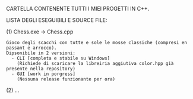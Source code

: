 CARTELLA CONTENENTE TUTTI I MIEI PROGETTI IN C++.

LISTA DEGLI ESEGUIBILI E SOURCE FILE:

(1) Chess.exe -> Chess.cpp

    Gioco degli scacchi con tutte e sole le mosse classiche (compresi en passant e arrocco).
    Dipsonibile in 2 versioni:
      - CLI [completa e stabile su Windows]
        (Richiede di scaricare la libreiria aggiutiva color.hpp già presente nella repository)
      - GUI [work in porgress]
        (Nessuna release funzionante per ora)

(2) ...
        
